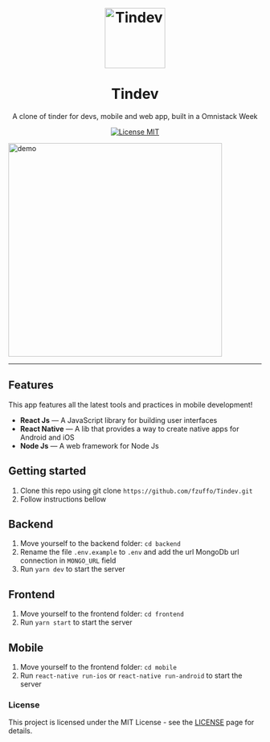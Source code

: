 <h1 align="center">
<br>
  <img src="https://user-images.githubusercontent.com/44379034/75048430-df87b400-549e-11ea-9faf-b9e3f5c19374.png" alt="Tindev" width="120">
<br>
<br>
Tindev
</h1>

<p align="center">A clone of tinder for devs, mobile and web app, built in a Omnistack Week</p>

<p align="center">
  <a href="https://opensource.org/licenses/MIT">
    <img src="https://img.shields.io/badge/License-MIT-blue.svg" alt="License MIT">
  </a>
</p>

[//]: # (Add your gifs/images here:)
<div>
  <img src="https://media.giphy.com/media/H3NKa0dmd9aPKeIOKT/giphy.gif" alt="demo" height="425">
</div>

<hr />

## Features
[//]: # (Add the features of your project here:)
This app features all the latest tools and practices in mobile development!

-  **React Js** — A JavaScript library for building user interfaces
-  **React Native** — A lib that provides a way to create native apps for Android and iOS
-  **Node Js** — A web framework for Node Js

## Getting started
1. Clone this repo using git clone ```https://github.com/fzuffo/Tindev.git```
2. Follow instructions bellow


## Backend
1. Move yourself to the backend folder: ```cd backend```   
2. Rename the file ```.env.example``` to ```.env``` and add the url MongoDb url connection in ```MONGO_URL``` field   
3. Run ```yarn dev``` to start the server


## Frontend
1. Move yourself to the frontend folder: ```cd frontend```   
2. Run ```yarn start``` to start the server


## Mobile
1. Move yourself to the frontend folder: ```cd mobile```   
2. Run ```react-native run-ios``` or ```react-native run-android``` to start the server



### License

This project is licensed under the MIT License - see the [LICENSE](https://opensource.org/licenses/MIT) page for details.
